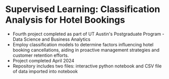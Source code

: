 # Supervised Learning: Classification Analysis for Hotel Bookings
* Fourth project completed as part of UT Austin's Postgraduate Program - Data Science and Business Analytics
* Employ classification models to determine factors influencing hotel booking cancellations, aiding in proactive management strategies and customer retention efforts.
* Project completed April 2024
* Repository includes two files: interactive python notebook and CSV file of data imported into notebook
